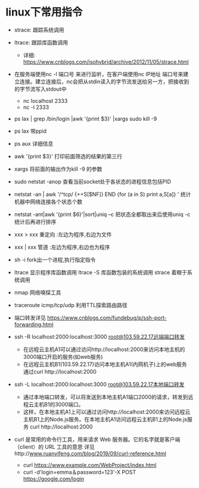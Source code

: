 # linux下常用指令


* strace: 跟踪系统调用 
* ltrace: 跟踪库函数调用
    * 详细: https://www.cnblogs.com/isohybrid/archive/2012/11/05/strace.html 
* 在服务端使用nc -l 端口号 来进行监听，在客户端使用nc IP地址 端口号来建立连接。建立连接后，nc会把从stdin读入的字节流发送给另一方，把接收到的字节流写入stdout中
    * nc localhost 2333
    * nc -l 2333

* ps lax | grep /bin/login |awk '{print $3}' |xargs sudo kill -9

* ps lax 带ppid

* ps aux 详细信息

* awk '{print $3}' 打印前面筛选的结果的第三行

* xargs 将前面的输出作为kill -9 的参数

* sudo netstat -anop 查看当前socket处于各状态的进程信息包括PID

* netstat -an | awk '/^tcp/ {++S[$NF]}  END {for (a in S) print a,S[a]} ' 统计机器中网络连接各个状态个数

* netstat -ant|awk '{print $6}'|sort|uniq –c 把状态全都取出来后使用uniq -c统计后再进行排序



* xxx > xxx  重定向 :左边为程序,右边为文件

* xxx | xxx  管道 :左边为程序,右边也为程序

* sh -i fork出一个进程,执行指定指令

* ltrace 显示程序库函数调用 ltrace -S 库函数包装的系统调用 strace 着眼于系统调用 

* nmap 网络嗅探工具

* traceroute icmp/tcp/udp 利用TTL探索路由路径

* 端口转发详见 https://www.cnblogs.com/fundebug/p/ssh-port-forwarding.html

* ssh -R localhost:2000:localhost:3000 root@103.59.22.17远端端口转发
    * 在远程云主机A1可以通过访问http://localhost:2000来访问本地主机的3000端口开启的服务(如web服务)
    * 在远程云主机B1(103.59.22.17)访问本地主机A1(内网机子)上的web服务 通过curl http://localhost:2000

* ssh -L localhost:2000:localhost:3000 root@103.59.22.17本地端口转发
    * 通过本地端口转发，可以将发送到本地主机A1端口2000的请求，转发到远程云主机B1的3000端口。
    * 这样，在本地主机A1上可以通过访问http://localhost:2000来访问远程云主机B1上的Node.js服务。在本地主机A1访问远程云主机B1上的Node.js服务  curl http://localhost:2000

* curl 是常用的命令行工具，用来请求 Web 服务器。它的名字就是客户端（client）的 URL 工具的意思 详见http://www.ruanyifeng.com/blog/2019/09/curl-reference.html
    * curl https://www.example.com/WebProject/index.html
    * curl -d'login=emma＆password=123'-X POST https://google.com/login
